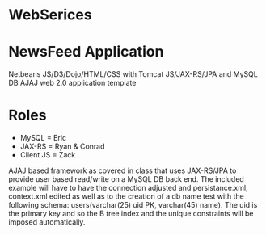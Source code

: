 # WebSerices
# NewsFeed Application
Netbeans JS/D3/Dojo/HTML/CSS with Tomcat JS/JAX-RS/JPA and MySQL DB AJAJ web 2.0 application template

# Roles
- MySQL =  Eric
- JAX-RS = Ryan & Conrad
- Client JS = Zack


AJAJ based framework as covered in class that uses JAX-RS/JPA to provide user based read/write on a MySQL DB back end.  The included example will have to have the connection adjusted and persistance.xml, context.xml edited as well as to the creation of a db name test with the following schema: users(varchar(25) uid PK, varchar(45) name).  The uid is the primary key and so the B tree index and the unique constraints will be imposed automatically.
